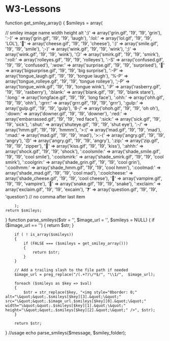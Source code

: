 # W3-Lessons

function get_smiley_array()
{
$smileys = array(

//	smiley			image name						width	height	alt
	':)'			=>	array('grin.gif',			'19',	'19',	'grin'),
	':-)'			=>	array('grin.gif',			'19',	'19',	'laugh'),
	':lol:'			=>	array('lol.gif',			'19',	'19',	'LOL'),
	':cheese:'		=>	array('cheese.gif',			'19',	'19',	'cheese'),
	':)'			=>	array('smile.gif',			'19',	'19',	'smile'),
	';-)'			=>	array('wink.gif',			'19',	'19',	'wink'),
	';)'			=>	array('wink.gif',			'19',	'19',	'wink'),
	':smirk:'		=>	array('smirk.gif',			'19',	'19',	'smirk'),
	':roll:'		=>	array('rolleyes.gif',		'19',	'19',	'rolleyes'),
	':-S'			=>	array('confused.gif',		'19',	'19',	'confused'),
	':wow:'			=>	array('surprise.gif',		'19',	'19',	'surprised'),
	':bug:'			=>	array('bigsurprise.gif',	'19',	'19',	'big surprise'),
	':-P'			=>	array('tongue_laugh.gif',	'19',	'19',	'tongue laugh'),
	'%-P'			=>	array('tongue_rolleye.gif',	'19',	'19',	'tongue rolleye'),
	';-P'			=>	array('tongue_wink.gif',	'19',	'19',	'tongue wink'),
	':P'			=>	array('rasberry.gif',		'19',	'19',	'rasberry'),
	':blank:'		=>	array('blank.gif',			'19',	'19',	'blank stare'),
	':long:'		=>	array('longface.gif',		'19',	'19',	'long face'),
	':ohh:'			=>	array('ohh.gif',			'19',	'19',	'ohh'),
	':grrr:'		=>	array('grrr.gif',			'19',	'19',	'grrr'),
	':gulp:'		=>	array('gulp.gif',			'19',	'19',	'gulp'),
	'8-/'			=>	array('ohoh.gif',			'19',	'19',	'oh oh'),
	':down:'		=>	array('downer.gif',			'19',	'19',	'downer'),
	':red:'			=>	array('embarrassed.gif',	'19',	'19',	'red face'),
	':sick:'		=>	array('sick.gif',			'19',	'19',	'sick'),
	':shut:'		=>	array('shuteye.gif',		'19',	'19',	'shut eye'),
	':-/'			=>	array('hmm.gif',			'19',	'19',	'hmmm'),
	'>:('			=>	array('mad.gif',			'19',	'19',	'mad'),
	':mad:'			=>	array('mad.gif',			'19',	'19',	'mad'),
	'>:-('			=>	array('angry.gif',			'19',	'19',	'angry'),
	':angry:'		=>	array('angry.gif',			'19',	'19',	'angry'),
	':zip:'			=>	array('zip.gif',			'19',	'19',	'zipper'),
	':kiss:'		=>	array('kiss.gif',			'19',	'19',	'kiss'),
	':ahhh:'		=>	array('shock.gif',			'19',	'19',	'shock'),
	':coolsmile:'	=>	array('shade_smile.gif',	'19',	'19',	'cool smile'),
	':coolsmirk:'	=>	array('shade_smirk.gif',	'19',	'19',	'cool smirk'),
	':coolgrin:'	=>	array('shade_grin.gif',		'19',	'19',	'cool grin'),
	':coolhmm:'		=>	array('shade_hmm.gif',		'19',	'19',	'cool hmm'),
	':coolmad:'		=>	array('shade_mad.gif',		'19',	'19',	'cool mad'),
	':coolcheese:'	=>	array('shade_cheese.gif',	'19',	'19',	'cool cheese'),
	':vampire:'		=>	array('vampire.gif',		'19',	'19',	'vampire'),
	':snake:'		=>	array('snake.gif',			'19',	'19',	'snake'),
	':exclaim:'		=>	array('exclaim.gif',		'19',	'19',	'excaim'),
	':question:'	=>	array('question.gif',		'19',	'19',	'question') // no comma after last item

		);
	return $smileys;
}
	function parse_smileys($str = '', $image_url = '', $smileys = NULL)
	{
		if ($image_url == '')
		{
			return $str;
		}

		if ( ! is_array($smileys))
		{
			if (FALSE === ($smileys = get_smiley_array()))
			{
				return $str;
			}
		}

		// Add a trailing slash to the file path if needed
		$image_url = preg_replace("/(.+?)\/*$/", "\\1/",  $image_url);

		foreach ($smileys as $key => $val)
		{
			$str = str_replace($key, "<img style="0border: 0;" alt="\&quot;&quot;.$smileys[$key][3].&quot;\&quot;" src="\&quot;&quot;.$image_url.$smileys[$key][0].&quot;\&quot;" width="\&quot;&quot;.$smileys[$key][1].&quot;\&quot;" height="\&quot;&quot;.$smileys[$key][2].&quot;\&quot;" />", $str);
		}

		return $str;
}
//usage
echo parse_smileys($message, $smiley_folder);
